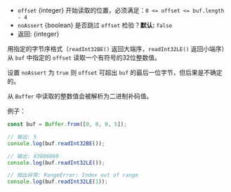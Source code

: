 <!-- YAML
added: v0.5.5
-->

* `offset` {integer} 开始读取的位置，必须满足：`0 <= offset <= buf.length - 4`
* `noAssert` {boolean} 是否跳过 `offset` 检验？**默认:** `false`
* 返回: {integer}

用指定的字节序格式（`readInt32BE()` 返回大端序，`readInt32LE()` 返回小端序）从 `buf` 中指定的 `offset` 读取一个有符号的32位整数值。

设置 `noAssert` 为 `true` 则 `offset` 可超出 `buf` 的最后一位字节，但后果是不确定的。

从 `Buffer` 中读取的整数值会被解析为二进制补码值。

例子：

```js
const buf = Buffer.from([0, 0, 0, 5]);

// 输出: 5
console.log(buf.readInt32BE());

// 输出: 83886080
console.log(buf.readInt32LE());

// 抛出异常: RangeError: Index out of range
console.log(buf.readInt32LE(1));
```

